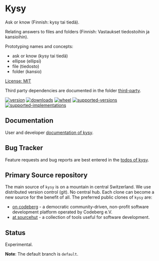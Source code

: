 # Kysy

Ask or know (Finnish: kysy tai tiedä).

Relating answers to files and folders (Finnish: Vastaukset tiedostoihin ja kansioihin).

Prototyping names and concepts:

* ask or know (kysy tai tiedä)
* ellipse (ellipsi)
* file (tiedosto)
* folder (kansio)

[License: MIT](https://git.sr.ht/~sthagen/kysy/tree/default/item/LICENSE)

Third party dependencies are documented in the folder [third-party](third-party/README.md).

[![version](https://img.shields.io/pypi/v/kysy.svg?style=flat)](https://pypi.python.org/pypi/kysy/)
[![downloads](https://pepy.tech/badge/kysy/month)](https://pepy.tech/project/kysy)
[![wheel](https://img.shields.io/pypi/wheel/kysy.svg?style=flat)](https://pypi.python.org/pypi/kysy/)
[![supported-versions](https://img.shields.io/pypi/pyversions/kysy.svg?style=flat)](https://pypi.python.org/pypi/kysy/)
[![supported-implementations](https://img.shields.io/pypi/implementation/kysy.svg?style=flat)](https://pypi.python.org/pypi/kysy/)

## Documentation

User and developer [documentation of kysy](https://codes.dilettant.life/docs/kysy).

## Bug Tracker

Feature requests and bug reports are best entered in the [todos of kysy](https://todo.sr.ht/~sthagen/kysy).

## Primary Source repository

The main source of `kysy` is on a mountain in central Switzerland.
We use distributed version control (git). No central hub. Each clone can become a new source for the benefit of all.
The preferred public clones of `kysy` are:

* [on codeberg](https://codeberg.org/sthagen/kysy) - a democratic community-driven, non-profit software development platform operated by Codeberg e.V.
* [at sourcehut](https://git.sr.ht/~sthagen/kysy) - a collection of tools useful for software development.

## Status

Experimental.

**Note**: The default branch is `default`.
